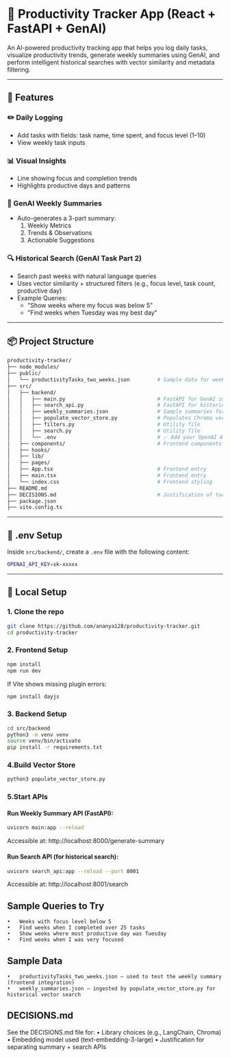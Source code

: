 # 🧠 Productivity Tracker App (React + FastAPI + GenAI)

An AI-powered productivity tracking app that helps you log daily tasks, visualize productivity trends, generate weekly summaries using GenAI, and perform intelligent historical searches with vector similarity and metadata filtering.

---

## 🚀 Features

### ✏️ Daily Logging
- Add tasks with fields: task name, time spent, and focus level (1–10)
- View weekly task inputs

### 📊 Visual Insights
- Line showing focus and completion trends
- Highlights productive days and patterns

### 🔮 GenAI Weekly Summaries
- Auto-generates a 3-part summary:
  1. Weekly Metrics  
  2. Trends & Observations  
  3. Actionable Suggestions

### 🔍 Historical Search (GenAI Task Part 2)
- Search past weeks with natural language queries
- Uses vector similarity + structured filters (e.g., focus level, task count, productive day)
- Example Queries:
  - "Show weeks where my focus was below 5"
  - "Find weeks when Tuesday was my best day"

---

## 📦 Project Structure
```bash
productivity-tracker/
├── node_modules/
├── public/
│   └── productivityTasks_two_weeks.json         # Sample data for weekly summaries
├── src/
│   ├── backend/
│   │   ├── main.py                              # FastAPI for GenAI summary
│   │   ├── search_api.py                        # FastAPI for historical search
│   │   ├── weekly_summaries.json                # Sample summaries for vector store
│   │   ├── populate_vector_store.py             # Populates Chroma vector store
│   │   ├── filters.py                           # Utility file
│   │   ├── search.py                            # Utility file
│   │   └── .env                                 # ✅ Add your OpenAI API key here
│   ├── components/                              # Frontend components
│   ├── hooks/
│   ├── lib/
│   ├── pages/
│   ├── App.tsx                                  # Frontend entry
│   ├── main.tsx                                 # Frontend entry
│   └── index.css                                # Frontend styling
├── README.md
├── DECISIONS.md                                 # Justification of tools used
├── package.json
├── vite.config.ts
```

---

## 🧠 .env Setup

Inside `src/backend/`, create a `.env` file with the following content:
```bash
OPENAI_API_KEY=sk-xxxxx
```


---

## 🧪 Local Setup

### 1. Clone the repo

```bash
git clone https://github.com/ananya128/productivity-tracker.git
cd productivity-tracker
```

### 2. Frontend Setup
```bash
npm install
npm run dev
```
If Vite shows missing plugin errors:
```bash
npm install dayjs
```

### 3. Backend Setup
```bash
cd src/backend
python3 -m venv venv
source venv/bin/activate
pip install -r requirements.txt
```
### 4.Build Vector Store
```bash
python3 populate_vector_store.py
```
### 5.Start APIs
#### Run Weekly Summary API (FastAPI):
```bash
uvicorn main:app --reload
```
Accessible at: http://localhost:8000/generate-summary

#### Run Search API (for historical search):
```bash
uvicorn search_api:app --reload --port 8001
```
Accessible at: http://localhost:8001/search

## Sample Queries to Try
	•	Weeks with focus level below 5
	•	Find weeks when I completed over 25 tasks
	•	Show weeks where most productive day was Tuesday
	•	Find weeks when I was very focused



## Sample Data
	•	productivityTasks_two_weeks.json — used to test the weekly summary (frontend integration)
	•	weekly_summaries.json — ingested by populate_vector_store.py for historical vector search



## DECISIONS.md

See the DECISIONS.md file for:
	•	Library choices (e.g., LangChain, Chroma)
	•	Embedding model used (text-embedding-3-large)
	•	Justification for separating summary + search APIs
